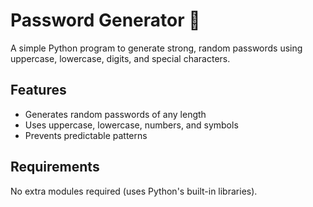 # Password Generator 🔐

A simple Python program to generate strong, random passwords using uppercase, lowercase, digits, and special characters.

## Features
- Generates random passwords of any length
- Uses uppercase, lowercase, numbers, and symbols
- Prevents predictable patterns

## Requirements
No extra modules required (uses Python's built-in libraries).
